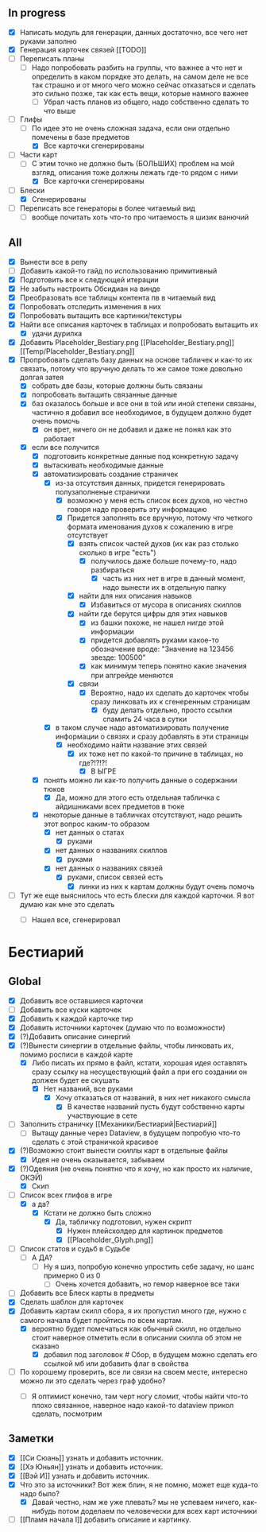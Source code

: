 ## In progress
- [x] Написать модуль для генерации, данных достаточно, все чего нет руками заполню
- [x] Генерация карточек связей [[TODO]]
- [ ] Переписать планы
	- [ ] Надо попробовать разбить на группы, что важнее а что нет и определить в каком порядке это делать, на самом деле не все так страшно и от много чего можно сейчас отказаться и сделать это сильно позже, так как есть вещи, которые намного важнее
		- [ ] Убрал часть планов из общего, надо собственно сделать то что выше
- [ ] Глифы
	- [ ] По идее это не очень сложная задача, если они отдельно помечены в базе предметов
		- [x] Все карточки сгенерированы
- [ ] Части карт
	- [ ] С этим точно не должно быть (БОЛЬШИХ) проблем на мой взгляд, описания тоже должны лежать где-то рядом с ними
		- [x] Все карточки сгенерированы
- [ ] Блески
	- [x] Сгенерированы
- [ ] Переписать все генераторы в более читаемый вид
	- [ ] вообще почитать хоть что-то про читаемость я шизик ванючий
## All
- [x] Вынести все в репу
- [ ] Добавить какой-то гайд по использованию примитивный
- [x] Подготовить все к следующей итерации
- [x] Не забыть настроить Обсидиан на винде
- [x] Преобразовать все таблицы контента пв в читаемый вид
- [x] Попробовать отследить изменения в них
- [x] Попробовать вытащить все картинки/текстуры
- [x] Найти все описания карточек в таблицах и попробовать вытащить их
	- [x] удачи дурилка
- [x] Добавить Placeholder_Bestiary.png [[Placeholder_Bestiary.png]] [[Temp/Placeholder_Bestiary.png]]
- [x] Пропробовать сделать базу данных на основе табличек и как-то их связать, потому что вручную делать то же самое тоже довольно долгая затея
	- [x] собрать две базы, которые должны быть связаны
	- [x] попробовать вытащить связанные данные
	- [x] баз оказалось больше и все они в той или иной степени связаны, частично я добавил все необходимое, в будущем должно будет очень помочь
		- [x] он врет, ничего он не добавил и даже не понял как это работает
	- [x] если все получится 
		- [x] подготовить конкретные данные под конкретную задачу
		- [x] вытаскивать необходимые данные
		- [x] автоматизировать создание страничек
			- [x] из-за отсутствия данных, придется генерировать полузаполненые странички
				- [x] возможно у меня есть список всех духов, но честно говоря надо проверить эту информацию
				- [x] Придется заполнять все вручную, потому что четкого формата именования духов к сожалению в игре отсутствует
					- [x] взять список частей духов (их как раз столько сколько в игре "есть")
						- [x] получилось даже больше почему-то, надо разбираться
							- [x] часть из них нет в игре в данный момент, надо вынести их в отдельную папку
					- [x] найти для них описания навыков
						- [x] Избавиться от мусора в описаниях скиллов
					- [x] найти где берутся цифры для этих навыков
						- [x] из башки похоже, не нашел нигде этой информации
						- [x] придется добавлять руками какое-то обозначение вроде: "Значение на 123456 звезде: 100500"
						- [x] как минимум теперь понятно какие значения при апгрейде меняются
					- [x] связи
						- [x] Вероятно, надо их сделать до карточек чтобы сразу линковать их к сгенеренным страницам
							- [x] буду делать отдельно, просто ссылки спамить 24 часа в сутки
			- [x] в таком случае надо автоматизировать получение информации о связях и сразу добавлять в эти страницы
				- [x] необходимо найти название этих связей
					- [x] их тоже нет по какой-то причине в таблицах, но где?!?!?!
						- [x] В ЫГРЕ
		- [x] понять можно ли как-то получить данные  о содержании тюков
			- [x] Да, можно для этого есть отдельная табличка с айдишниками всех предметов в тюке
		- [x] некоторые данные в табличках отсутствуют, надо решить этот вопрос каким-то образом
			- [x] нет данных о статах
				- [x] руками
			- [x] нет данных о названиях скиллов
				- [x] руками
			- [x] нет данных о названиях связей
				- [x] руками, список связей есть
					- [x] линки из них к картам должны будут очень помочь
- [ ] Тут же еще выяснилось что есть блески для каждой карточки. Я вот думаю как мне это сделать
	- [ ] Нашел все, сгенерировал




# Бестиарий

## Global
- [x] Добавить все оставшиеся карточки
- [ ] Добавить все куски карточек
- [x] Добавить к каждой карточке тир
- [x] Добавить источники карточек (думаю что по возможности)
- [x] (?)Добавить описание синергий
- [x] (?)Вынести синергии в отдельные файлы, чтобы линковать их, помимо росписи в каждой карте
	- [x] Либо писать их прямо в файл, кстати, хорошая идея оставлять сразу ссылку на несуществующий файл а при его создании он должен будет ее скушать
		- [x] Нет названий, все руками
			- [x] Хочу отказаться от названий, в них нет никакого смысла
				- [x] В качестве названий пусть будут собственно карты участвующие в сете
- [ ] Заполнить страничку [[Механики/Бестиарий|Бестиарий]]
	- [ ] Вытащу данные через Dataview, в будущем попробую что-то сделать с этой страничкой красивое
- [x] (?)Возможно стоит вынести скиллы карт в отдельные файлы
	- [x] Идея не очень оказывается, забываем
- [x] (?)Одеяния (не очень понятно что я хочу, но как просто их наличие, ОКЭЙ)
	- [x] Скип
- [ ] Список всех глифов в игре
	- [x] а да?
		- [x] Кстати не должно быть сложно
			- [x] Да, табличку подготовил, нужен скрипт
				- [x] Нужен плейсхолдер для картинок предметов
				- [x] [[Placeholder_Glyph.png]]
- [ ] Список статов и судьб в Судьбе
	- [ ] А ДА?
		- [ ] Ну я шиз, попробую конечно упростить себе задачу, но шанс примерно 0 из 0
			- [ ] Очень хочется добавить, но гемор наверное все таки
- [ ] Добавить все Блеск карты в предметы 
- [x] Сделать шаблон для карточек
- [x] Добавить картам скилл сбора, я их пропустил много где, нужно с самого начала будет пройтись по всем картам.
	- [x] вероятно будет помечаться как обычный скилл, но отдельно стоит наверное отметить если в описании скилла об этом не сказано
		- [x] добавил под заголовок # Сбор, в будущем можно сделать его ссылкой мб или добавить флаг в свойства
- [ ] По хорошему проверить, все ли связи на своем месте, интересно можно ли это сделать через граф удобно?
	- [ ] Я оптимист конечно, там черт ногу сломит, чтобы найти что-то плохо связанное, наверное надо какой-то dataview прикол сделать, посмотрим


## Заметки
- [x] [[Си Сюань]] узнать и добавить источник.
- [x] [[Хэ Юньян]] узнать и добавить источник.
- [x] [[Вэй И]] узнать и добавить источник.
- [x] Что это за источники? Вот жеж блин, я не помню, может еще куда-то надо было?
	- [x] Давай честно, нам же уже плевать? мы не успеваем ничего, как-нибудь потом доделаем по человечески для всех карт источники
- [ ] [[Пламя начала I]] добавить описание и картинку.

